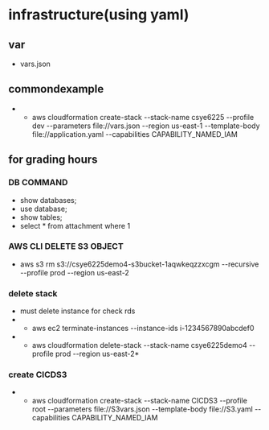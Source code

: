 # infrastructure(using yaml)
## var
* vars.json
## commondexample

* * aws cloudformation create-stack --stack-name csye6225 --profile dev --parameters file://vars.json --region us-east-1 --template-body file://application.yaml --capabilities CAPABILITY_NAMED_IAM

## for grading hours
### DB COMMAND
* show databases;
* use database;
* show tables;
* select * from attachment where 1
### AWS CLI DELETE S3 OBJECT
* aws s3 rm s3://csye6225demo4-s3bucket-1aqwkeqzzxcgm --recursive --profile prod --region us-east-2
### delete stack
* must delete instance for check rds
* * aws ec2 terminate-instances --instance-ids i-1234567890abcdef0
* * aws cloudformation delete-stack --stack-name csye6225demo4 --profile prod --region us-east-2*
### create CICDS3
* * aws cloudformation create-stack --stack-name CICDS3 --profile root --parameters file://S3vars.json --template-body file://S3.yaml   --capabilities CAPABILITY_NAMED_IAM